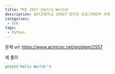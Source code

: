 ```yaml
---
title: 백준 2557 (Hello World)
description: 솔터고등학교 10927 정지민 프로그래밍부 과제
categories:
 - 과제
tags:
 - Python
---
```


문제 url:  https://www.acmicpc.net/problem/2557

제 풀이

```python
print("Hello World!")
```
